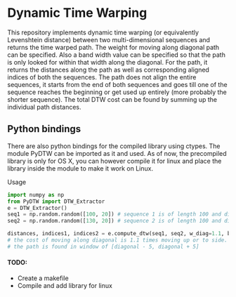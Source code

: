 # Dynamic Time Warping
This repository implements dynamic time warping (or equivalently Levenshtein distance) between two multi-dimensional sequences and returns the time warped path. The weight for moving along diagonal path can be specified. Also a band width value can be specified so that the path is only looked for within that width along the diagonal. For the path, it returns the distances along the path as well as corresponding aligned indices of both the sequences. The path does not align the entire sequences, it starts from the end of both sequences and goes till one of the sequence reaches the beginning or get used up entirely (more probably the shorter sequence). The total DTW cost can be found by summing up the individual path distances.

## Python bindings
There are also python bindings for the compiled library using ctypes. The module PyDTW can be imported as it and used. As of now, the precompiled library is only for OS X, you can however compile it for linux and place the library inside the module to make it work on Linux.

Usage
```python
import numpy as np
from PyDTW import DTW_Extractor
e = DTW_Extractor()
seq1 = np.random.random([100, 20]) # sequence 1 is of length 100 and dimension 20
seq2 = np.random.random([130, 20]) # sequence 2 is of length 100 and dimension 20

distances, indices1, indices2 = e.compute_dtw(seq1, seq2, w_diag=1.1, band_win=5)
# the cost of moving along diagonal is 1.1 times moving up or to side.
# the path is found in window of [diagonal - 5, diagonal + 5]
```

#### TODO:
- Create a makefile
- Compile and add library for linux
